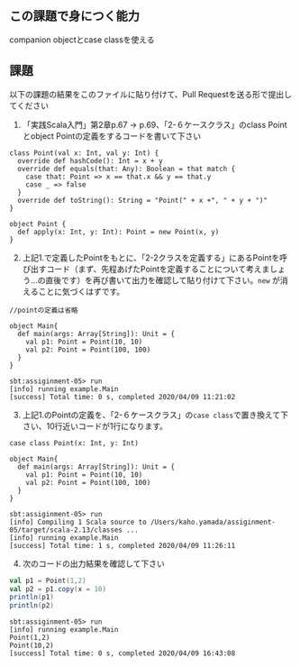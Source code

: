 ## この課題で身につく能力

companion objectとcase classを使える

## 課題

以下の課題の結果をこのファイルに貼り付けて、Pull Requestを送る形で提出してください

1. 「実践Scala入門」第2章p.67 -> p.69、「2-６ケースクラス」のclass Pointとobject Pointの定義をするコードを書いて下さい

```
class Point(val x: Int, val y: Int) {
  override def hashCode(): Int = x + y
  override def equals(that: Any): Boolean = that match {
    case that: Point => x == that.x && y == that.y
    case _ => false
  }
  override def toString(): String = "Point(" + x +", " + y + ")"
}

object Point {
  def apply(x: Int, y: Int): Point = new Point(x, y)
}
```
2. 上記1.で定義したPointをもとに、「2-2クラスを定義する」にあるPointを呼び出すコード（まず、先程あげたPointを定義することについて考えましょう…の直後です）を再び書いて出力を確認して貼り付けて下さい。`new` が消えることに気づくはずです。

```
//pointの定義は省略

object Main{
  def main(args: Array[String]): Unit = {
    val p1: Point = Point(10, 10)
    val p2: Point = Point(100, 100)
  }
}
```

```
sbt:assiginment-05> run
[info] running example.Main 
[success] Total time: 0 s, completed 2020/04/09 11:21:02
```

3. 上記1.のPointの定義を、「2-６ケースクラス」の`case class`で置き換えて下さい、10行近いコードが1行になります。
```
case class Point(x: Int, y: Int)

object Main{
  def main(args: Array[String]): Unit = {
    val p1: Point = Point(10, 10)
    val p2: Point = Point(100, 100)
  }
}
```
```
sbt:assiginment-05> run
[info] Compiling 1 Scala source to /Users/kaho.yamada/assiginment-05/target/scala-2.13/classes ...
[info] running example.Main 
[success] Total time: 1 s, completed 2020/04/09 11:26:11
```

4. 次のコードの出力結果を確認して下さい

```scala
val p1 = Point(1,2)
val p2 = p1.copy(x = 10)
println(p1)
println(p2)
```
```
sbt:assiginment-05> run
[info] running example.Main 
Point(1,2)
Point(10,2)
[success] Total time: 0 s, completed 2020/04/09 16:43:08

```